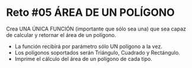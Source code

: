 <!-- trunk-ignore-all(prettier) -->
# Reto #05 ÁREA DE UN POLÍGONO

Crea UNA ÚNICA FUNCIÓN (importante que sólo sea una) que sea capaz de calcular y retornar el área de un polígono.

- La función recibirá por parámetro sólo UN polígono a la vez.
- Los polígonos soportados serán Triángulo, Cuadrado y Rectángulo.
- Imprime el cálculo del área de un polígono de cada tipo.
